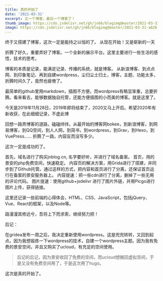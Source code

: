 ```yaml
---
title: 真的开始了
date: '2021-03-31'
excerpt: 又一个博客，最后一个博客了！
thumb_image: https://cdn.jsdelivr.net/gh/jn66/blogimg@master/2021-03-31-a626.jpg
image: https://cdn.jsdelivr.net/gh/jn66/blogimg@master/2021-03-31-a626.jpg
---
```

终于又搭建了博客，这次一定是能持之以恒的了。
从现在开始！又是崭新的一天

折腾了好久，重要弄好了博客。一个全新的展示平台。这里主要进行一些生活的感悟，技术的思考。

博客的本质是记录，能满足记录、传播的系统，就是博客。 从新浪博客、到点点网、到印象笔记、再到自建wordpress，尘归尘土归土，博客，主题、功能太多，折腾时间久了，竟然也疲倦了。

最简单的github里用markdown，插图不方便。而wordpress有略显笨重，总要折腾。看来看去，能够数据独自托管，还能方便插图的小而美的博客。就是这里了。

今天是2019年11月28日，2019年即将结束了，2020又马上开启。希望2020年有新收获，在此细细记录，不虚此博

回想一路弄博客的道路，磕磕绊绊。从最开始的博客网bokee，到新浪博客，到网易博客，到QQ空间，到人人网，到简书，到wordpress，到Grav，到Hexo，到VuePress…… 折腾了一路，内容反而没写多少。

这次一定是成功的了。

首先，域名进行了购买jnblog.cn, 名字要好听，并进行了域名备案。
首页，用的景安的php免费空间，快速稳定。
内容页的解决方案，用Grida进行了搭建，并同步到了Github托管。通过这样的方式，把内容和首页进行了分离，还保证首页运行在备案的景安服务器上。
内容提速：把一些cdn进行了分离，删掉了一些无用的评论代码。
图片提速：使用github+jsdelivr 进行了图片外链，并用Picgo进行图片上传，获得链接。

这里还记录一些前端的心得体会，HTML、CSS、JavaScript，包括jQuery、Vue、React的框架，以及Node等。

路漫漫其修远兮，吾将上下而求索，继续努力把！

后记：

在gridea发布一周之后，我决定重新使用wordpress。这是兜兜转转，又回到起点。因为我想锻炼一下wordpress的技术，自建一个wordpress主题。因为我有免费的景安空间，并且又购买了ucloud，有充足的空间使用。

>后记的后记，因为景安收回了免费的空间，而ucloud想搬回虚拟空间，于是又没有免费空间用了，于是这次用了hugo。

这次是真的开始了。